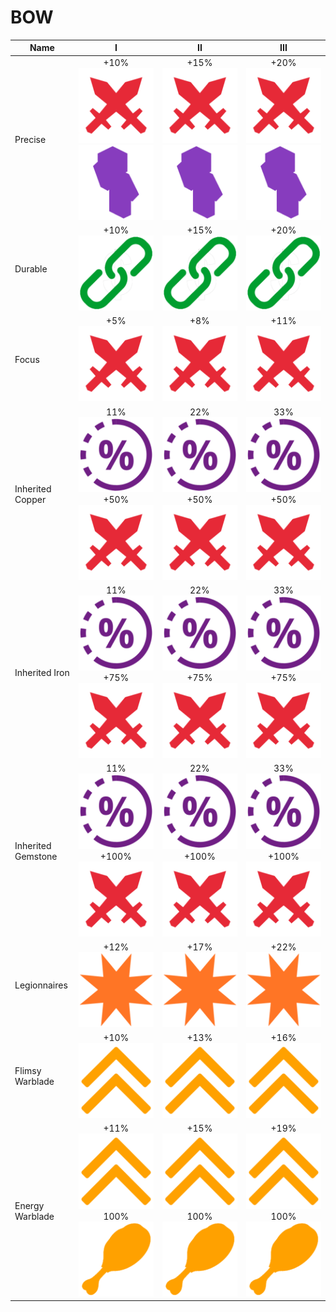 # BOW

| Name               |                                        I                                       |                                       II                                       |                                       III                                      |
| ------------------ | :----------------------------------------------------------------------------: | :----------------------------------------------------------------------------: | :----------------------------------------------------------------------------: |
| Precise            |      +10% ![](../.gitbook/assets/DMG.png)![](../.gitbook/assets/SNEAK.png)     |      +15% ![](../.gitbook/assets/DMG.png)![](../.gitbook/assets/SNEAK.png)     |      +20% ![](../.gitbook/assets/DMG.png)![](../.gitbook/assets/SNEAK.png)     |
| Durable            |                      +10%![](../.gitbook/assets/DURA.png)                      |                      +15%![](../.gitbook/assets/DURA.png)                      |                      +20%![](../.gitbook/assets/DURA.png)                      |
| Focus              |                       +5% ![](../.gitbook/assets/DMG.png)                      |                       +8% ![](../.gitbook/assets/DMG.png)                      |                      +11% ![](../.gitbook/assets/DMG.png)                      |
| Inherited Copper   |   11% ![](../.gitbook/assets/CHANCE.png) +50%![](../.gitbook/assets/DMG.png)   |   22% ![](../.gitbook/assets/CHANCE.png) +50%![](../.gitbook/assets/DMG.png)   |   33% ![](../.gitbook/assets/CHANCE.png) +50%![](../.gitbook/assets/DMG.png)   |
| Inherited Iron     |   11% ![](../.gitbook/assets/CHANCE.png) +75%![](../.gitbook/assets/DMG.png)   |   22% ![](../.gitbook/assets/CHANCE.png) +75%![](../.gitbook/assets/DMG.png)   |   33% ![](../.gitbook/assets/CHANCE.png) +75%![](../.gitbook/assets/DMG.png)   |
| Inherited Gemstone |   11% ![](../.gitbook/assets/CHANCE.png) +100%![](../.gitbook/assets/DMG.png)  |   22% ![](../.gitbook/assets/CHANCE.png) +100%![](../.gitbook/assets/DMG.png)  |   33% ![](../.gitbook/assets/CHANCE.png) +100%![](../.gitbook/assets/DMG.png)  |
| Legionnaires       |                      +12% ![](../.gitbook/assets/CRIT.png)                     |                      +17% ![](../.gitbook/assets/CRIT.png)                     |                      +22% ![](../.gitbook/assets/CRIT.png)                     |
| Flimsy Warblade    |                     +10% ![](../.gitbook/assets/SPEED.png)                     |                     +13% ![](../.gitbook/assets/SPEED.png)                     |                     +16% ![](../.gitbook/assets/SPEED.png)                     |
| Energy Warblade    | +11% ![](../.gitbook/assets/SPEED.png) 100% ![](../.gitbook/assets/HUNGER.png) | +15% ![](../.gitbook/assets/SPEED.png) 100% ![](../.gitbook/assets/HUNGER.png) | +19% ![](../.gitbook/assets/SPEED.png) 100% ![](../.gitbook/assets/HUNGER.png) |
